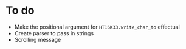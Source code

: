 # To do

* Make the positional argument for `HT16K33.write_char_to` effectual
* Create parser to pass in strings
* Scrolling message

